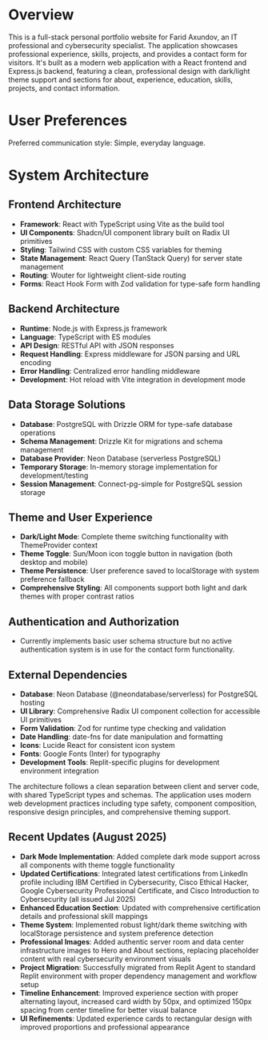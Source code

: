 # Overview

This is a full-stack personal portfolio website for Farid Axundov, an IT professional and cybersecurity specialist. The application showcases professional experience, skills, projects, and provides a contact form for visitors. It's built as a modern web application with a React frontend and Express.js backend, featuring a clean, professional design with dark/light theme support and sections for about, experience, education, skills, projects, and contact information.

# User Preferences

Preferred communication style: Simple, everyday language.

# System Architecture

## Frontend Architecture
- **Framework**: React with TypeScript using Vite as the build tool
- **UI Components**: Shadcn/UI component library built on Radix UI primitives
- **Styling**: Tailwind CSS with custom CSS variables for theming
- **State Management**: React Query (TanStack Query) for server state management
- **Routing**: Wouter for lightweight client-side routing
- **Forms**: React Hook Form with Zod validation for type-safe form handling

## Backend Architecture
- **Runtime**: Node.js with Express.js framework
- **Language**: TypeScript with ES modules
- **API Design**: RESTful API with JSON responses
- **Request Handling**: Express middleware for JSON parsing and URL encoding
- **Error Handling**: Centralized error handling middleware
- **Development**: Hot reload with Vite integration in development mode

## Data Storage Solutions
- **Database**: PostgreSQL with Drizzle ORM for type-safe database operations
- **Schema Management**: Drizzle Kit for migrations and schema management
- **Database Provider**: Neon Database (serverless PostgreSQL)
- **Temporary Storage**: In-memory storage implementation for development/testing
- **Session Management**: Connect-pg-simple for PostgreSQL session storage

## Theme and User Experience
- **Dark/Light Mode**: Complete theme switching functionality with ThemeProvider context
- **Theme Toggle**: Sun/Moon icon toggle button in navigation (both desktop and mobile)
- **Theme Persistence**: User preference saved to localStorage with system preference fallback
- **Comprehensive Styling**: All components support both light and dark themes with proper contrast ratios

## Authentication and Authorization
- Currently implements basic user schema structure but no active authentication system is in use for the contact form functionality.

## External Dependencies
- **Database**: Neon Database (@neondatabase/serverless) for PostgreSQL hosting
- **UI Library**: Comprehensive Radix UI component collection for accessible UI primitives
- **Form Validation**: Zod for runtime type checking and validation
- **Date Handling**: date-fns for date manipulation and formatting
- **Icons**: Lucide React for consistent icon system
- **Fonts**: Google Fonts (Inter) for typography
- **Development Tools**: Replit-specific plugins for development environment integration

The architecture follows a clean separation between client and server code, with shared TypeScript types and schemas. The application uses modern web development practices including type safety, component composition, responsive design principles, and comprehensive theming support.

## Recent Updates (August 2025)
- **Dark Mode Implementation**: Added complete dark mode support across all components with theme toggle functionality
- **Updated Certifications**: Integrated latest certifications from LinkedIn profile including IBM Certified in Cybersecurity, Cisco Ethical Hacker, Google Cybersecurity Professional Certificate, and Cisco Introduction to Cybersecurity (all issued Jul 2025)
- **Enhanced Education Section**: Updated with comprehensive certification details and professional skill mappings
- **Theme System**: Implemented robust light/dark theme switching with localStorage persistence and system preference detection
- **Professional Images**: Added authentic server room and data center infrastructure images to Hero and About sections, replacing placeholder content with real cybersecurity environment visuals
- **Project Migration**: Successfully migrated from Replit Agent to standard Replit environment with proper dependency management and workflow setup
- **Timeline Enhancement**: Improved experience section with proper alternating layout, increased card width by 50px, and optimized 150px spacing from center timeline for better visual balance
- **UI Refinements**: Updated experience cards to rectangular design with improved proportions and professional appearance